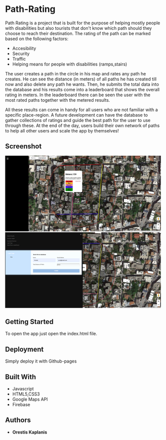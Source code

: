 # Path-Rating

Path Rating is a project that is built for the purpose of helping mostly people with disabilities but also tourists that don't know which path should they choose to reach their destination.
The rating of the path can be marked based on the following factors:
* Accesibility
* Security
* Traffic 
* Helping means for people with disabilities (ramps,stairs)

The user creates a path in the circle in his map and rates any path he creates. He can see the distance (in meters) of all paths he has created till now and also delete any path he wants.
Then, he submits the total data into the database and his results come into a leaderboard that shows the overall rating in meters.
In the leaderboard there can be seen the user with the most rated paths together with the metered results.

All these results can come in handy for all users who are not familiar with a specific place-region. A future development can have the database to gather collections of ratings and guide the best path for the user to use through these. At the end of the day, users build their own network of paths to help all other users and scale the app by themselves! 

## Screenshot

![scr1](https://github.com/userman95/PathRating/blob/master/scr1.png)
![scr2](https://github.com/userman95/PathRating/blob/master/scr2.png)

## Getting Started

To open the app just open the index.html file.

## Deployment

Simply deploy it with Github-pages

## Built With

  * Javascript
  * HTML5,CSS3
  * Google Maps API
  * Firebase

## Authors

* **Orestis Kaplanis** 
